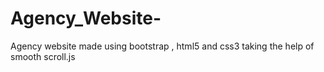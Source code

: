 # Agency_Website-
Agency website made using bootstrap , html5 and css3 taking the help of smooth scroll.js 
